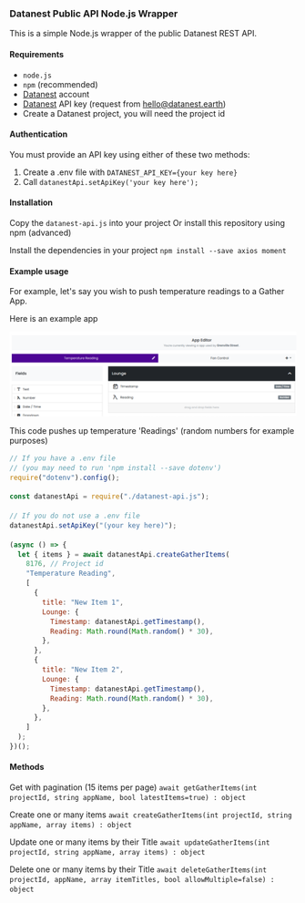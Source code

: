 ### Datanest Public API Node.js Wrapper

This is a simple Node.js wrapper of the public Datanest REST API.

#### Requirements

- `node.js`
- `npm` (recommended)
- [Datanest](https://datanest.earth) account
- [Datanest](https://datanest.earth) API key (request from [hello@datanest.earth](mailto:hello@datanest.earth))
- Create a Datanest project, you will need the project id

#### Authentication

You must provide an API key using either of these two methods:

1. Create a .env file with `DATANEST_API_KEY={your key here}`
2. Call `datanestApi.setApiKey('your key here');`

#### Installation

Copy the `datanest-api.js` into your project
Or install this repository using npm (advanced)

Install the dependencies in your project
`npm install --save axios moment`

#### Example usage

For example, let's say you wish to push temperature readings to a Gather App.

Here is an example app

![](./docs/example-gather-app-editor.png)

This code pushes up temperature 'Readings' (random numbers for example purposes)

```js
// If you have a .env file
// (you may need to run 'npm install --save dotenv')
require("dotenv").config();

const datanestApi = require("./datanest-api.js");

// If you do not use a .env file
datanestApi.setApiKey("(your key here)");

(async () => {
  let { items } = await datanestApi.createGatherItems(
    8176, // Project id
    "Temperature Reading",
    [
      {
        title: "New Item 1",
        Lounge: {
          Timestamp: datanestApi.getTimestamp(),
          Reading: Math.round(Math.random() * 30),
        },
      },
      {
        title: "New Item 2",
        Lounge: {
          Timestamp: datanestApi.getTimestamp(),
          Reading: Math.round(Math.random() * 30),
        },
      },
    ]
  );
})();
```

#### Methods

Get with pagination (15 items per page)
`await getGatherItems(int projectId, string appName, bool latestItems=true) : object`

Create one or many items
`await createGatherItems(int projectId, string appName, array items) : object`

Update one or many items by their Title
`await updateGatherItems(int projectId, string appName, array items) : object`

Delete one or many items by their Title
`await deleteGatherItems(int projectId, appName, array itemTitles, bool allowMultiple=false) : object`
